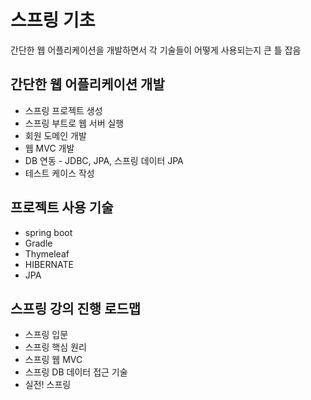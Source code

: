 # 스프링 기초

간단한 웹 어플리케이션을 개발하면서 각 기술들이 어떻게 사용되는지 큰 틀 잡음

## 간단한 웹 어플리케이션 개발

* 스프링 프로젝트 생성
* 스프링 부트로 웹 서버 실행
* 회원 도메인 개발
* 웹 MVC 개발
* DB 연동 - JDBC, JPA, 스프링 데이터 JPA
* 테스트 케이스 작성

## 프로젝트 사용 기술

* spring boot
* Gradle
* Thymeleaf 
* HIBERNATE
* JPA

## 스프링 강의 진행 로드맵
* 스프링 입문
* 스프링 핵심 원리
* 스프링 웹 MVC
* 스프링 DB 데이터 접근 기술
* 실전! 스프링 
